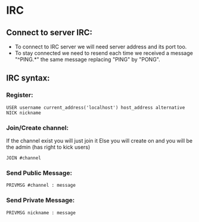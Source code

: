 # IRC
## Connect to server IRC:
- To connect to IRC server we will need server address and its port too.
- To stay connected we need to resend each time we received a message "^PING.*" the same message replacing "PING" by "PONG".

## IRC syntax:
### Register:
```
USER username current_address('localhost') host_address alternative
NICK nickname
```
### Join/Create channel:
If the channel exist you will just join it
Else you will create on and you will be the admin (has right to kick users)
```
JOIN #channel
```
### Send Public Message:
```
PRIVMSG #channel : message
```
### Send Private Message:
```
PRIVMSG nickname : message
```


